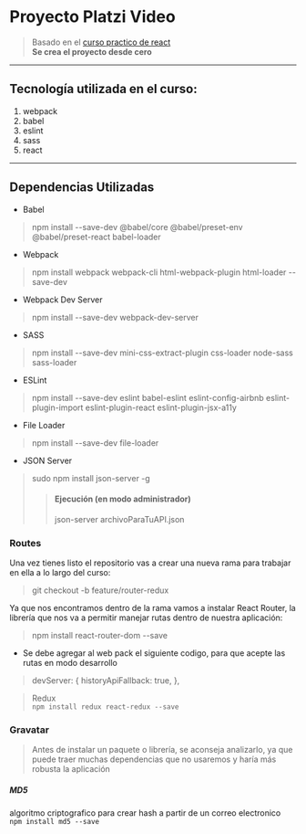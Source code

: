 # Proyecto Platzi Video
> Basado en el [curso practico de react](https://platzi.com/clases/react-ejs/)  
**Se crea el proyecto desde cero**
___

## Tecnología utilizada en el curso:
1. webpack
2. babel
3. eslint
4. sass
5. react
___

## Dependencias Utilizadas
* Babel
> npm install --save-dev @babel/core @babel/preset-env @babel/preset-react babel-loader
* Webpack
> npm install webpack webpack-cli html-webpack-plugin html-loader --save-dev
* Webpack Dev Server
> npm install --save-dev webpack-dev-server
* SASS
> npm install --save-dev mini-css-extract-plugin css-loader node-sass sass-loader
* ESLint
> npm install --save-dev eslint babel-eslint eslint-config-airbnb eslint-plugin-import eslint-plugin-react eslint-plugin-jsx-a11y
* File Loader
> npm install --save-dev file-loader
* JSON Server
>  sudo npm install json-server -g  
>> #### Ejecución (en modo administrador)
>> json-server archivoParaTuAPI.json

### Routes 

Una vez tienes listo el repositorio vas a crear una nueva rama para trabajar en ella a lo largo del curso:

> git checkout -b feature/router-redux  

Ya que nos encontramos dentro de la rama vamos a instalar React Router, la librería que nos va a permitir manejar rutas dentro de nuestra aplicación:

> npm install react-router-dom --save

*  Se debe agregar al web pack el siguiente codigo, para que acepte las rutas en modo desarrollo
 > devServer: {
 >   historyApiFallback: true,
 > },

> Redux  
`npm install redux react-redux --save`

### Gravatar  
> Antes de instalar un paquete o librería, se aconseja analizarlo, ya que puede traer muchas dependencias que no usaremos y haría más robusta la aplicación
##### MD5 
 algoritmo criptografico para crear hash a partir de un correo electronico  
`npm install md5 --save`

